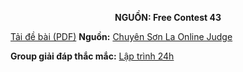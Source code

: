 **<center>NGUỒN: Free Contest 43</center>**

[Tải đề bài (PDF)](/statements/2243/FOREVER.pdf)
**Nguồn:** [Chuyên Sơn La Online Judge](http://csloj.ddns.net/)

**Group giải đáp thắc mắc:** [Lập trình 24h](https://www.facebook.com/groups/1386904321519984)